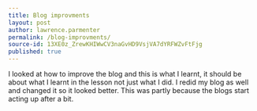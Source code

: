 ```yaml
---
title: Blog improvments
layout: post
author: lawrence.parmenter
permalink: /blog-improvments/
source-id: 13XE0z_ZrewKHIWwCV3naGvHD9VsjVA7dYRFWZvFtFjg
published: true
---
```

I looked at how to improve the blog and this is what I learnt, it should be about what I learnt in the lesson not just what I did. I redid my blog as well and changed it so it looked better. This was partly because the blogs start acting up after a bit.  

